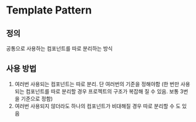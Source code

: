 # Template Pattern

## 정의
공통으로 사용하는 컴포넌트를 따로 분리하는 방식

## 사용 방법
1. 여러번 사용되는 컴포넌트는 따로 분리. 단 여러번의 기준을 정해야함 (한 번만 사용되는 컴포넌트를 따로 분리할 경우 프로젝트의 구조가 복잡해 질 수 있음. 보통 3번을 기준으로 정함)
2. 여러번 사용되지 않더라도 하나의 컴포넌트가 비대해질 경우 따로 분리할 수 도 있음